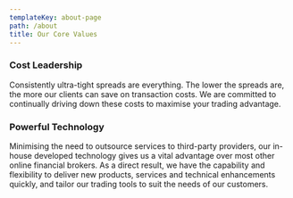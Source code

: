 ```yaml
---
templateKey: about-page
path: /about
title: Our Core Values
---
```

### Cost Leadership

<!--StartFragment-->

Consistently ultra-tight spreads are everything. The lower the spreads are, the more our clients can save on transaction costs. We are committed to continually driving down these costs to maximise your trading advantage.

### Powerful Technology

<!--StartFragment-->

Minimising the need to outsource services to third-party providers, our in-house developed technology gives us a vital advantage over most other online financial brokers. As a direct result, we have the capability and flexibility to deliver new products, services and technical enhancements quickly, and tailor our trading tools to suit the needs of our customers.

<!--EndFragment-->